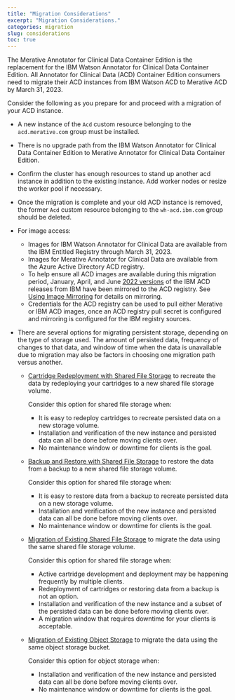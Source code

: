 ```yaml
---
title: "Migration Considerations"
excerpt: "Migration Considerations."
categories: migration
slug: considerations
toc: true
---
```


The Merative Annotator for Clinical Data Container Edition is the replacement for the IBM Watson Annotator for Clinical Data Container Edition. All Annotator for Clinical Data (ACD) Container Edition consumers need to migrate their ACD instances from IBM Watson ACD to Merative ACD by March 31, 2023.

Consider the following as you prepare for and proceed with a migration of your ACD instance.

- A new instance of the `Acd` custom resource belonging to the `acd.merative.com` group must be installed.
- There is no upgrade path from the IBM Watson Annotator for Clinical Data Container Edition to Merative Annotator for Clinical Data Container Edition.
- Confirm the cluster has enough resources to stand up another acd instance in addition to the existing instance. Add worker nodes or resize the worker pool if necessary.
- Once the migration is complete and your old ACD instance is removed, the former `Acd` custom resource belonging to the `wh-acd.ibm.com` group should be deleted.
- For image access:

  - Images for IBM Watson Annotator for Clinical Data are available from the IBM Entitled Registry through March 31, 2023.
  - Images for Merative Annotator for Clinical Data are available from the Azure Active Directory ACD registry.
  - To help ensure all ACD images are available during this migration period, January, April, and June [2022 versions](https://github.com/merative/acd-containers/blob/master/CHANGELOG.md#releases-from-ibm) of the IBM ACD releases from IBM have been mirrored to the ACD registry. See [Using Image Mirroring](/installing/using-image-mirroring) for details on mirroring.
  - Credentials for the ACD registry can be used to pull either Merative or IBM ACD images, once an ACD registry pull secret is configured and mirroring is configured for the IBM registry sources.

- There are several options for migrating persistent storage, depending on the type of storage used. The amount of persisted data, frequency of changes to that data, and window of time when the data is unavailable due to migration may also be factors in choosing one migration path versus another.

  - [Cartridge Redeployment with Shared File Storage](/migration/redeploy-file-storage/) to recreate the data by redeploying your cartridges to a new shared file storage volume.

    Consider this option  for shared file storage when:

    - It is easy to redeploy cartridges to recreate persisted data on a new storage volume.
    - Installation and verification of the new instance and persisted data can all be done before moving clients over.
    - No maintenance window or downtime for clients is the goal.

  - [Backup and Restore with Shared File Storage](/migration/restore-file-storage/) to restore the data from a backup to a new shared file storage volume.

    Consider this option for shared file storage when:

    - It is easy to restore data from a backup to recreate persisted data on a new storage volume.
    - Installation and verification of the new instance and persisted data can all be done before moving clients over.
    - No maintenance window or downtime for clients is the goal.

  - [Migration of Existing Shared File Storage](/migration/migrate-file-storage/) to migrate the data using the same shared file storage volume.

    Consider this option for shared file storage when:

    - Active cartridge development and deployment may be happening frequently by multiple clients.
    - Redeployment of cartridges or restoring data from a backup is not an option.
    - Installation and verification of the new instance and a subset of the persisted data can be done before moving clients over.
    - A migration window that requires downtime for your clients is acceptable.

  - [Migration of Existing Object Storage](/migration/migrate-object-storage/) to migrate the data using the same object storage bucket.

    Consider this option for object storage when:

    - Installation and verification of the new instance and persisted data can all be done before moving clients over.
    - No maintenance window or downtime for clients is the goal.
